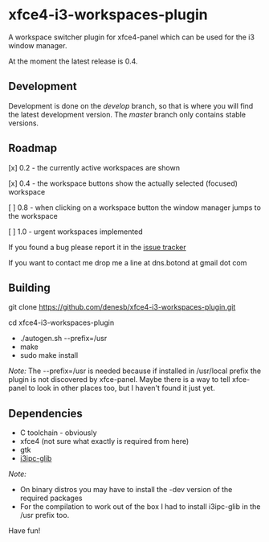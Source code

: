 xfce4-i3-workspaces-plugin
==========================

A workspace switcher plugin for xfce4-panel which can be used for the i3 window 
manager.

At the moment the latest release is 0.4.

Development
-----------

Development is done on the *develop* branch, so that is where you will find the latest development version.
The *master* branch only contains stable versions.


Roadmap
-------

[x] 0.2 - the currently active workspaces are shown

[x] 0.4 - the workspace buttons show the actually selected (focused) workspace

[ ] 0.8 - when clicking on a workspace button the window manager jumps to the workspace

[ ] 1.0 - urgent workspaces implemented

If you found a bug please report it in the [issue tracker](https://github.com/denesb/xfce4-i3-workspaces-plugin/issues "Bugs")

If you want to contact me drop me a line at dns.botond at gmail dot com

Building
--------

git clone https://github.com/denesb/xfce4-i3-workspaces-plugin.git

cd xfce4-i3-workspaces-plugin

* ./autogen.sh --prefix=/usr
* make
* sudo make install

*Note:*
The --prefix=/usr is needed because if installed in /usr/local prefix the
plugin is not discovered by xfce-panel. Maybe there is a way to tell xfce-panel
to look in other places too, but I haven't found it just yet.

Dependencies
------------

* C toolchain - obviously
* xfce4 (not sure what exactly is required from here)
* gtk
* [i3ipc-glib](https://github.com/acrisci/i3ipc-glib "i3ipc-glib")

*Note:*
+ On binary distros you may have to install the -dev version of the required
packages
+ For the compilation to work out of the box I had to install i3ipc-glib in
the /usr prefix too.

Have fun!
